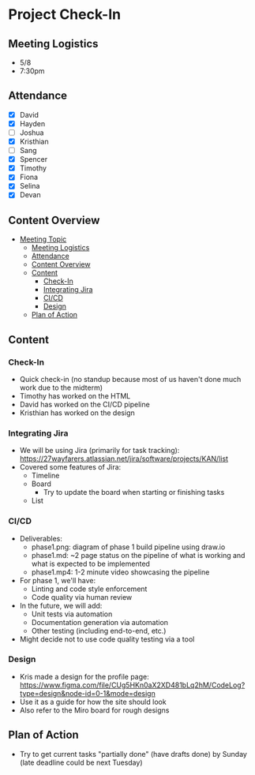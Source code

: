 # Project Check-In

## Meeting Logistics
- 5/8
- 7:30pm

## Attendance
-  [x] David
-  [x] Hayden
-  [ ] Joshua
-  [x] Kristhian
-  [ ] Sang
-  [x] Spencer
-  [x] Timothy
-  [x] Fiona
-  [x] Selina
-  [x] Devan

## Content Overview
- [Meeting Topic](#meeting-topic)
  - [Meeting Logistics](#meeting-logistics)
  - [Attendance](#attendance)
  - [Content Overview](#content-overview)
  - [Content](#content)
    - [Check-In](#check-in)
    - [Integrating Jira](#integrating-jira)
    - [CI/CD](#cicd)
    - [Design](#design)
  - [Plan of Action](#plan-of-action)

## Content

### Check-In
- Quick check-in (no standup because most of us haven't done much work due to the midterm)
- Timothy has worked on the HTML
- David has worked on the CI/CD pipeline
- Kristhian has worked on the design

### Integrating Jira
- We will be using Jira (primarily for task tracking): https://27wayfarers.atlassian.net/jira/software/projects/KAN/list
- Covered some features of Jira:
  - Timeline
  - Board
    - Try to update the board when starting or finishing tasks
  - List

### CI/CD
- Deliverables:
  - phase1.png: diagram of phase 1 build pipeline using draw.io
  - phase1.md: ~2 page status on the pipeline of what is working and what is expected to be implemented
  - phase1.mp4: 1-2 minute video showcasing the pipeline
- For phase 1, we'll have:
  - Linting and code style enforcement
  - Code quality via human review
- In the future, we will add:
  - Unit tests via automation
  - Documentation generation via automation
  - Other testing (including end-to-end, etc.)
- Might decide not to use code quality testing via a tool

### Design
- Kris made a design for the profile page: https://www.figma.com/file/CUg5HKn0aX2XD481bLq2hM/CodeLog?type=design&node-id=0-1&mode=design
- Use it as a guide for how the site should look
- Also refer to the Miro board for rough designs

## Plan of Action
- Try to get current tasks "partially done" (have drafts done) by Sunday (late deadline could be next Tuesday)